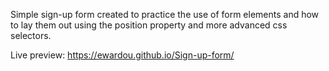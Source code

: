 Simple sign-up form created to practice the use of form elements and how to lay them out using the position property and more advanced css selectors. 

Live preview: https://ewardou.github.io/Sign-up-form/

